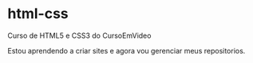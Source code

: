# html-css
 Curso de HTML5 e CSS3 do CursoEmVideo

 Estou aprendendo a criar sites e agora vou gerenciar meus repositorios.
